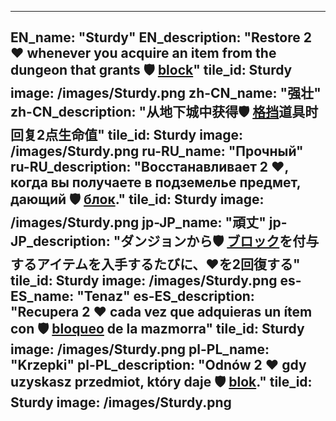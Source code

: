---

EN_name: "Sturdy"
EN_description: "Restore 2 ❤️ whenever you acquire an item from the dungeon that grants 🛡️️ <u>block</u>"
tile_id: Sturdy
image: /images/Sturdy.png
zh-CN_name: "强壮"
zh-CN_description: "从地下城中获得🛡️️ <u>格挡</u>道具时回复2点生命值"
tile_id: Sturdy
image: /images/Sturdy.png
ru-RU_name: "Прочный"
ru-RU_description: "Восстанавливает 2 ❤️, когда вы получаете в подземелье предмет, дающий 🛡️️ <u>блок</u>."
tile_id: Sturdy
image: /images/Sturdy.png
jp-JP_name: "頑丈"
jp-JP_description: "ダンジョンから🛡️️ <u>ブロック</u>を付与するアイテムを入手するたびに、❤️を2回復する"
tile_id: Sturdy
image: /images/Sturdy.png
es-ES_name: "Tenaz"
es-ES_description: "Recupera 2 ❤️ cada vez que adquieras un ítem con 🛡️️ <u>bloqueo</u> de la mazmorra"
tile_id: Sturdy
image: /images/Sturdy.png
pl-PL_name: "Krzepki"
pl-PL_description: "Odnów 2 ❤️ gdy uzyskasz przedmiot, który daje 🛡️️ <u>blok</u>."
tile_id: Sturdy
image: /images/Sturdy.png
---